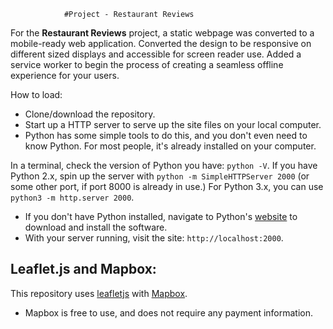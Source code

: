 ﻿				#Project - Restaurant Reviews



For the **Restaurant Reviews** project, a static webpage was converted to a mobile-ready web application.
Converted the design to be responsive on different sized displays and accessible for screen reader use.
Added a service worker to begin the process of creating a seamless offline experience for your users.

How to load:

* Clone/download the repository.
* Start up a  HTTP server to serve up the site files on your local computer.
* Python has some simple tools to do this, and you don't even need to know Python.
For most people, it's already installed on your computer.


In a terminal, check the version of Python you have: `python -V`.
If you have Python 2.x, spin up the server with `python -m SimpleHTTPServer 2000` (or some other port, if port 8000 is already in use.)
For Python 3.x, you can use `python3 -m http.server 2000`.
* If you don't have Python installed, navigate to Python's [website](https://www.python.org/) to download and install the software.
* With your server running, visit the site: `http://localhost:2000`.


## Leaflet.js and Mapbox:


This repository uses [leafletjs](https://leafletjs.com/) with [Mapbox](https://www.mapbox.com/). 
* Mapbox is free to use, and does not require any payment information.



